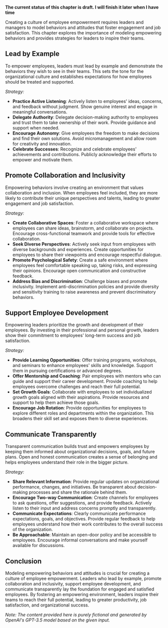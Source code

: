 **The current status of this chapter is draft. I will finish it later when I have time**

Creating a culture of employee empowerment requires leaders and managers to model behaviors and attitudes that foster engagement and job satisfaction. This chapter explores the importance of modeling empowering behaviors and provides strategies for leaders to inspire their teams.

**Lead by Example**
-------------------

To empower employees, leaders must lead by example and demonstrate the behaviors they wish to see in their teams. This sets the tone for the organizational culture and establishes expectations for how employees should be treated and supported.

*Strategy:*

* **Practice Active Listening**: Actively listen to employees' ideas, concerns, and feedback without judgment. Show genuine interest and engage in meaningful conversations.
* **Delegate Authority**: Delegate decision-making authority to employees and trust them to take ownership of their work. Provide guidance and support when needed.
* **Encourage Autonomy**: Give employees the freedom to make decisions and find their own solutions. Avoid micromanagement and allow room for creativity and innovation.
* **Celebrate Successes**: Recognize and celebrate employees' achievements and contributions. Publicly acknowledge their efforts to empower and motivate them.

**Promote Collaboration and Inclusivity**
-----------------------------------------

Empowering behaviors involve creating an environment that values collaboration and inclusion. When employees feel included, they are more likely to contribute their unique perspectives and talents, leading to greater engagement and job satisfaction.

*Strategy:*

* **Create Collaborative Spaces**: Foster a collaborative workspace where employees can share ideas, brainstorm, and collaborate on projects. Encourage cross-functional teamwork and provide tools for effective collaboration.
* **Seek Diverse Perspectives**: Actively seek input from employees with diverse backgrounds and experiences. Create opportunities for employees to share their viewpoints and encourage respectful dialogue.
* **Promote Psychological Safety**: Create a safe environment where employees feel comfortable speaking up, taking risks, and expressing their opinions. Encourage open communication and constructive feedback.
* **Address Bias and Discrimination**: Challenge biases and promote inclusivity. Implement anti-discrimination policies and provide diversity and sensitivity training to raise awareness and prevent discriminatory behaviors.

**Support Employee Development**
--------------------------------

Empowering leaders prioritize the growth and development of their employees. By investing in their professional and personal growth, leaders show their commitment to employees' long-term success and job satisfaction.

*Strategy:*

* **Provide Learning Opportunities**: Offer training programs, workshops, and seminars to enhance employees' skills and knowledge. Support them in pursuing certifications or advanced degrees.
* **Offer Mentorship and Coaching**: Pair employees with mentors who can guide and support their career development. Provide coaching to help employees overcome challenges and reach their full potential.
* **Set Growth Goals**: Collaborate with employees to set individualized growth goals aligned with their aspirations. Provide resources and support to help them achieve those goals.
* **Encourage Job Rotation**: Provide opportunities for employees to explore different roles and departments within the organization. This broadens their skill set and exposes them to diverse experiences.

**Communicate Transparently**
-----------------------------

Transparent communication builds trust and empowers employees by keeping them informed about organizational decisions, goals, and future plans. Open and honest communication creates a sense of belonging and helps employees understand their role in the bigger picture.

*Strategy:*

* **Share Relevant Information**: Provide regular updates on organizational performance, changes, and initiatives. Be transparent about decision-making processes and share the rationale behind them.
* **Encourage Two-way Communication**: Create channels for employees to ask questions, offer suggestions, and provide feedback. Actively listen to their input and address concerns promptly and transparently.
* **Communicate Expectations**: Clearly communicate performance expectations, goals, and objectives. Provide regular feedback to help employees understand how their work contributes to the overall success of the organization.
* **Be Approachable**: Maintain an open-door policy and be accessible to employees. Encourage informal conversations and make yourself available for discussions.

**Conclusion**
--------------

Modeling empowering behaviors and attitudes is crucial for creating a culture of employee empowerment. Leaders who lead by example, promote collaboration and inclusivity, support employee development, and communicate transparently lay the foundation for engaged and satisfied employees. By fostering an empowering environment, leaders inspire their teams to reach their full potential, leading to greater productivity, job satisfaction, and organizational success.

*Note: The content provided here is purely fictional and generated by OpenAI's GPT-3.5 model based on the given input.*
